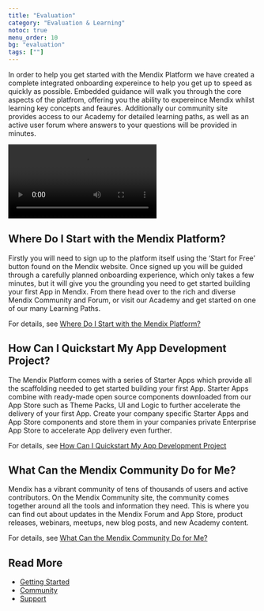 ```yaml
---
title: "Evaluation"
category: "Evaluation & Learning"
notoc: true
menu_order: 10
bg: "evaluation"
tags: [""]
---
```


In order to help you get started with the Mendix Platform we have created a complete integrated onboarding expereince to help you get up to speed as quickly as possible. Embedded guidance will walk you through the core aspects of the platfrom, offering you the ability to expereince Mendix whilst learning key concepts and feaures. Additionally our community site provides access to our Academy for detailed learning paths, as well as an active user forum where answers to your questions will be provided in minutes.  

<video controls src="attachments/Discover-the-Mendix-Community.mp4">VIDEO</video>

## Where Do I Start with the Mendix Platform?

Firstly you will need to sign up to the platform itself using the ‘Start for Free’ button found on the Mendix website. Once signed up you will be guided through a carefully planned onboarding experience, which only takes a few minutes, but it will give you the grounding you need to get started building your first App in Mendix. From there head over to the rich and diverse Mendix Community and Forum, or visit our Academy and get started on one of our many Learning Paths.

For details, see [Where Do I Start with the Mendix Platform?](getting-started#where-do-i-start)

## How Can I Quickstart My App Development Project?

The Mendix Platform comes with a series of Starter Apps which provide all the scaffolding needed to get started building your first App. Starter Apps combine with ready-made open source components downloaded from our App Store such as Theme Packs, UI and Logic to further accelerate the delivery of your first App. Create your company specific Starter Apps and App Store components and store them in your companies private Enterprise App Store to accelerate App delivery even further.  

For details, see [How Can I Quickstart My App Development Project](getting-started#starter-apps)

## What Can the Mendix Community Do for Me?

Mendix has a vibrant community of tens of thousands of users and active contributors. On the Mendix Community site, the community comes together around all the tools and information they need. This is where you can find out about updates in the Mendix Forum and App Store, product releases, webinars, meetups, new blog posts, and new Academy content.

For details, see [What Can the Mendix Community Do for Me?](community#community-do-for-me)

## Read More

* [Getting Started](getting-started)
* [Community](community)
* [Support](support)
